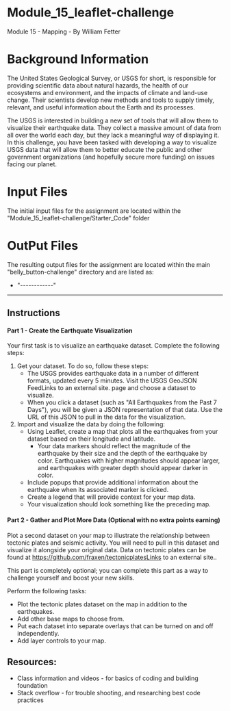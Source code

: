 # Module_15_leaflet-challenge
 Module 15 - Mapping - By William Fetter

# Background Information
The United States Geological Survey, or USGS for short, is responsible for providing scientific data about natural hazards, the health of our ecosystems and environment, and the impacts of climate and land-use change. Their scientists develop new methods and tools to supply timely, relevant, and useful information about the Earth and its processes.

The USGS is interested in building a new set of tools that will allow them to visualize their earthquake data. They collect a massive amount of data from all over the world each day, but they lack a meaningful way of displaying it. In this challenge, you have been tasked with developing a way to visualize USGS data that will allow them to better educate the public and other government organizations (and hopefully secure more funding) on issues facing our planet.

# Input Files
The initial input files for the assignment are located within the "Module_15_leaflet-challenge/Starter_Code" folder

# OutPut Files
The resulting output files for the assignment are located within the main "belly_button-challenge" directory and are listed as:
- "------------"
- ----------
  
## Instructions
#### Part 1 - Create the Earthquate Visualization
Your first task is to visualize an earthquake dataset. Complete the following steps:
1. Get your dataset. To do so, follow these steps:
     - The USGS provides earthquake data in a number of different formats, updated every 5 minutes. Visit the USGS GeoJSON FeedLinks to an external site. page and choose a dataset to visualize.
     - When you click a dataset (such as "All Earthquakes from the Past 7 Days"), you will be given a JSON representation of that data. Use the URL of this JSON to pull in the data for the visualization. 
2. Import and visualize the data by doing the following:
     - Using Leaflet, create a map that plots all the earthquakes from your dataset based on their longitude and latitude.
       - Your data markers should reflect the magnitude of the earthquake by their size and the depth of the earthquake by color. Earthquakes with higher magnitudes should appear larger, and earthquakes with greater depth should appear darker in color.
     - Include popups that provide additional information about the earthquake when its associated marker is clicked.
     - Create a legend that will provide context for your map data.
     - Your visualization should look something like the preceding map.
  
#### Part 2 - Gather and Plot More Data (Optional with no extra points earning)
Plot a second dataset on your map to illustrate the relationship between tectonic plates and seismic activity. You will need to pull in this dataset and visualize it alongside your original data. Data on tectonic plates can be found at https://github.com/fraxen/tectonicplatesLinks to an external site..

This part is completely optional; you can complete this part as a way to challenge yourself and boost your new skills.

Perform the following tasks:
 * Plot the tectonic plates dataset on the map in addition to the earthquakes.
 * Add other base maps to choose from.
 * Put each dataset into separate overlays that can be turned on and off independently.
 * Add layer controls to your map.
  
## Resources:
 - Class information and videos - for basics of coding and building foundation
 - Stack overflow - for trouble shooting, and researching best code practices
